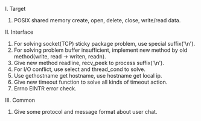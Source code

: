 I. Target
1. POSIX shared memory create, open, delete, close, write/read data.

II. Interface
1. For solving socket(TCP) sticky package problem, use special suffix('\n').
2. For solving problem buffer insufficient, implement new method by old method(write, read -> writen, readn).
3. Give new method readline, recv_peek to process suffix('\n').
4. For I/O conflict, use select and thread_cond to solve.
5. Use gethostname get hostname, use hostname get local ip.
6. Give new timeout function to solve all kinds of timeout action.
7. Errno EINTR error check.

III. Common
1. Give some protocol and message format about user chat.

